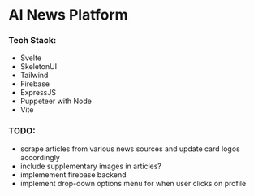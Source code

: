 # AI News Platform

### Tech Stack:
 * Svelte
 * SkeletonUI
 * Tailwind
 * Firebase
 * ExpressJS
 * Puppeteer with Node
 * Vite


### TODO:
 * scrape articles from various news sources and update card logos accordingly
 * include supplementary images in articles?
 * implemement firebase backend
 * implement drop-down options menu for when user clicks on profile